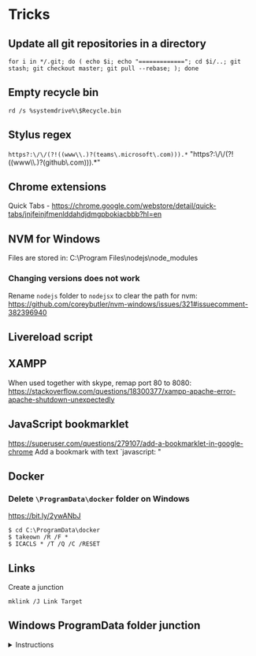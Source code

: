 # Tricks

## Update all git repositories in a directory
```
for i in */.git; do ( echo $i; echo "============="; cd $i/..; git stash; git checkout master; git pull --rebase; ); done
```

## Empty recycle bin


`rd /s %systemdrive%\$Recycle.bin`

## Stylus regex
`https?:\/\/(?!((www\\.)?(teams\.microsoft\.com))).*`
"https?:\\/\\/(?!((www\\\\.)?(github\\.com))).*"

## Chrome extensions
Quick Tabs - https://chrome.google.com/webstore/detail/quick-tabs/jnjfeinjfmenlddahdjdmgpbokiacbbb?hl=en


## NVM for Windows
Files are stored in:
C:\Program Files\nodejs\node_modules

### Changing versions does not work
Rename `nodejs` folder to `nodejsx` to clear the path for nvm:
https://github.com/coreybutler/nvm-windows/issues/321#issuecomment-382396940

## Livereload script
<script>document.write('<script src="http://' + (location.host || 'localhost').split(':')[0] + ':35729/livereload.js?snipver=1"></' + 'script>')</script>

## XAMPP
When used together with skype, remap port 80 to 8080: https://stackoverflow.com/questions/18300377/xampp-apache-error-apache-shutdown-unexpectedly

## JavaScript bookmarklet
https://superuser.com/questions/279107/add-a-bookmarklet-in-google-chrome
Add a bookmark with text `javascript: <minified-code>"

## Docker
### Delete `\ProgramData\docker` folder on Windows

https://bit.ly/2ywANbJ
```
$ cd C:\ProgramData\docker
$ takeown /R /F *
$ ICACLS * /T /Q /C /RESET
```

## Links
Create a junction
```
mklink /J Link Target
```

## Windows ProgramData folder junction

<details>
  <summary>Instructions</summary>
  
  ```
  Reference: https://www.vastorigins.com/2021/01/moving-programdata-folders-to-other.html
  
  Moving ProgramData Folders To Other Drive Using Windows 10
Friday, January 01, 2021

I don't know where I'm going from here, but I promise it won't be boring.
— David Bowie.

Hey guys, recently my C: drive became full, and it came to my mind that its hard to move files to a new SSD1 if I buy new one.

So it got me into thinking what are the things I can do to remove and free up space in my C: drive?

The first thing that comes up, is using the tool Disk Cleanup bundled with Windows 10. It only freed up 10Gb of data, then I check all the folder size which contains the largest amount of data.

The result was my user account and the ProgramData folder.
Here are the things I did in order to move ProgramData contents to my other spare drive.

DISCLAIMER: Before doing this on your machine please test and research first each command before executing on your machine / production environment.

First, I copied and mirrored the ProgramData folder structure and ACL’s2 using the command robocopy. The /MIR flag tells robocopy to retain security settings and state of file.

> robocopy /XJ /MIR "C:\ProgramData" "D:\ProgramData"
  
You could also use this other command flags, this command is non-destructive unlike the mirror flag. The mirror flag deletes the file at destination while this just overwrites and retain if missing in source.

> robocopy /xj /s /copyall C:\ProgramData D:\ProgramData
  
After everything’s done copying, you start creating junction links and symlinks3 from your spare drive (for me its the D: drive). The %~NA tells the batch command it will only get the base folder name, and the %~A gets the whole absolute path. The command below will only create directory junctions to begin with:

> FOR /D %A IN ("D:\ProgramData\*") DO (MKLINK /J "C:\ProgramData\%~NA" "%~A")
  
This next command, specifically create symbolic links to file from source to destination.

> FOR %A IN ("D:\ProgramData\*") DO (MKLINK "C:\ProgramData\%~NXA" "%~A")
  
Then after that restart your machine, and ensure everything’s working fine. I think some folders like Microsoft and Packages should be excluded in copying and making junctions.
  ```
  
</details>

